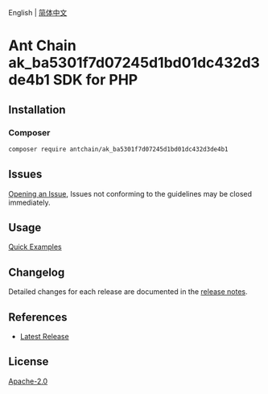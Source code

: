 English | [简体中文](README-CN.md)

# Ant Chain ak_ba5301f7d07245d1bd01dc432d3de4b1 SDK for PHP

## Installation

### Composer

```bash
composer require antchain/ak_ba5301f7d07245d1bd01dc432d3de4b1
```

## Issues

[Opening an Issue](https://github.com/alipay/antchain-openapi-prod-sdk/issues/new), Issues not conforming to the guidelines may be closed immediately.

## Usage

[Quick Examples](https://github.com/alipay/antchain-openapi-prod-sdk/blob/master/docs/0-Examples-EN.md#quick-examples)

## Changelog

Detailed changes for each release are documented in the [release notes](./ChangeLog.txt).

## References

* [Latest Release](https://github.com/antchain-openapi-sdk-php)

## License

[Apache-2.0](http://www.apache.org/licenses/LICENSE-2.0)
